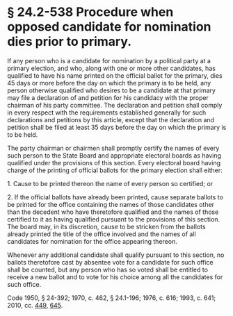 # § 24.2-538 Procedure when opposed candidate for nomination dies prior to primary.

<p>If any person who is a candidate for nomination by a political party at a primary election, and who, along with one or more other candidates, has qualified to have his name printed on the official ballot for the primary, dies 45 days or more before the day on which the primary is to be held, any person otherwise qualified who desires to be a candidate at that primary may file a declaration of and petition for his candidacy with the proper chairman of his party committee. The declaration and petition shall comply in every respect with the requirements established generally for such declarations and petitions by this article, except that the declaration and petition shall be filed at least 35 days before the day on which the primary is to be held.</p><p>The party chairman or chairmen shall promptly certify the names of every such person to the State Board and appropriate electoral boards as having qualified under the provisions of this section. Every electoral board having charge of the printing of official ballots for the primary election shall either:</p><p>1. Cause to be printed thereon the name of every person so certified; or</p><p>2. If the official ballots have already been printed, cause separate ballots to be printed for the office containing the names of those candidates other than the decedent who have theretofore qualified and the names of those certified to it as having qualified pursuant to the provisions of this section. The board may, in its discretion, cause to be stricken from the ballots already printed the title of the office involved and the names of all candidates for nomination for the office appearing thereon.</p><p>Whenever any additional candidate shall qualify pursuant to this section, no ballots theretofore cast by absentee vote for a candidate for such office shall be counted, but any person who has so voted shall be entitled to receive a new ballot and to vote for his choice among all the candidates for such office.</p><p>Code 1950, § 24-392; 1970, c. 462, § 24.1-196; 1976, c. 616; 1993, c. 641; 2010, cc. <a href='http://lis.virginia.gov/cgi-bin/legp604.exe?101+ful+CHAP0449'>449</a>, <a href='http://lis.virginia.gov/cgi-bin/legp604.exe?101+ful+CHAP0645'>645</a>.</p>